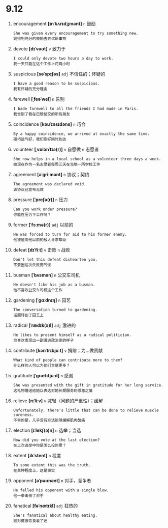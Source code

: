 # 9.12











1. encouragement **[ɪnˈkʌrɪdʒmənt]** `n` 鼓励
    ```
    She was given every encouragement to try something new.
    她得到充分的鼓励去尝试新事物
    ```

2. devote **[dɪˈvəʊt]** `v` 致力于
    ```
    I could only devote two hours a day to work.
    我一天只能在这个工作上花两小时
    ```

3. suspicious **[səˈspɪʃəs]** `adj` 不信任的；怀疑的
    ```
    I have a good reason to be suspicious.
    我有怀疑的充分理由
    ```

4. farewell **[ˌfeəˈwel]** `n` 告别
    ```
    I bade farewell to all the friends I had made in Paris.
    我告别了我在巴黎结交的所有朋友
    ```

5. coincidence **[kəʊˈɪnsɪdəns]** `n` 巧合
    ```
    By a happy coincidence, we arrived at exactly the same time.
    碰巧运气好，我们刚好同时到达
    ```

6. volunteer **[ˌvɒlənˈtɪə(r)]** `v` 自愿做 `n` 志愿者
    ```
    She now helps in a local school as a volunteer three days a week.
    她现在作为一名志愿者每周三天在当地一所学校工作
    ```

7. agreement **[əˈɡriːmənt]** `n` 协议；契约
    ```
    The agreement was declared void.
    该协议已宣布无效
    ```

8. pressure **[ˈpreʃə(r)]** `n` 压力
    ```
    Can you work under pressure?
    你能在压力下工作吗？
    ```

9. former **[ˈfɔːmə(r)]** `adj` 以前的
    ```
    He was forced to turn for aid to his former enemy.
    他被迫向他以前的敌人寻求帮助
    ```

10. defeat **[dɪˈfiːt]** `v` 击败 `n` 战败
    ```
    Don't let this defeat dishearten you.
    不要因这次失败而气馁
    ```

11. busman **[ˈbʌsmən]** `n` 公交车司机
    ```
    He doesn't like his job as a busman.
    他不喜欢公交车司机这个工作
    ```

12. gardening **[ˈɡɑːdnɪŋ]** `n` 园艺
    ```
    The conversation turned to gardening.
    话题转到了园艺上
    ```

13. radical **[ˈrædɪk(ə)l]** `adj` 激进的
    ```
    He likes to present himself as a radical politician.
    他喜欢表现出一副激进政治家的样子
    ```

14. contribute **[kənˈtrɪbjuːt]** `v` 捐赠；为...做贡献
    ```
    What kind of people can contribute more to them?
    什么样的人可以为他们贡献更多？
    ```

15. gratitude **[ˈɡrætɪtjuːd]** `n` 感谢
    ```
    She was presented with the gift in gratitude for her long service.
    这礼物赠送给她以表达对她长期服务的感激之情
    ```

16. relieve **[rɪˈliːv]** `v` 减轻（问题的严重性）；缓解
    ```
    Unfortunately, there's little that can be done to relieve muscle soreness.
    不幸的是，几乎没有方法能够缓解肌肉酸痛
    ```

17. election **[ɪˈlekʃ(ə)n]** `n` 选举；当选
    ```
    How did you vote at the last election?
    在上次选举中你是怎么投的票？
    ```

18. extent **[ɪkˈstent]** `n` 程度
    ```
    To some extent this was the truth.
    在某种程度上，这是事实
    ```

19. opponent **[əˈpəʊnənt]** `n` 对手，竞争者
    ```
    He felled his opponent with a single blow.
    他一拳击倒了对手
    ```

20. fanatical **[fəˈnætɪkl]** `adj` 狂热的
    ```
    She's fanatical about healthy eating.
    她对健康饮食着了迷
    ```
